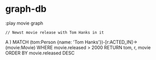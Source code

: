 # graph-db
:play movie graph

    // Newst movie release with Tom Hanks in it

A ) MATCH (tom:Person {name: 'Tom Hanks'})-[r:ACTED_IN]->(movie:Movie)
    WHERE movie.released > 2000
    RETURN tom, r, movie
    ORDER BY movie.released DESC
    
    
